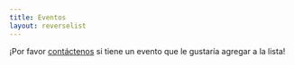 ```yaml
---
title: Eventos
layout: reverselist
---
```


¡Por favor [contáctenos](/contact/) si tiene un evento que le gustaría agregar a la lista!
